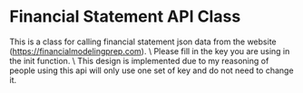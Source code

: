 # Financial Statement API Class

This is a class for calling financial statement json data from the website (https://financialmodelingprep.com). \\
Please fill in the key you are using in the init function. \\
This design is implemented due to my reasoning of people using this api will only use one set of key and do not need to change it.
